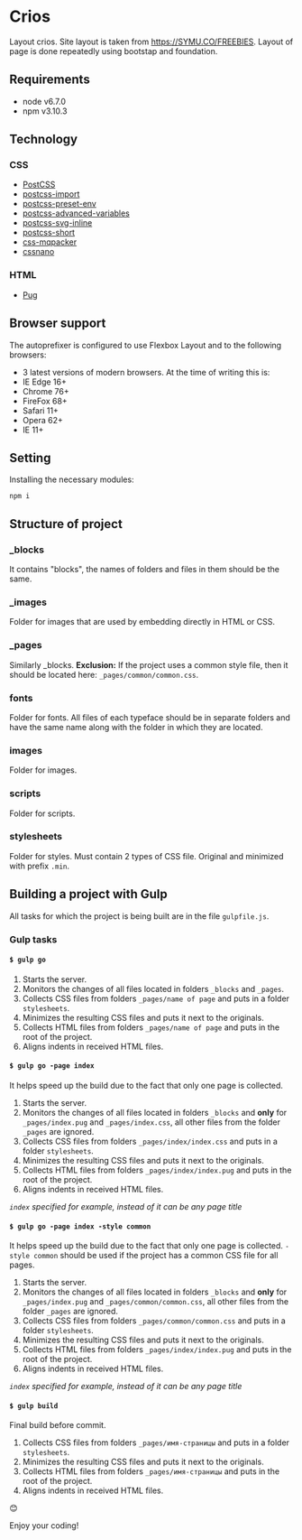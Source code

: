 # Crios
Layout crios.
Site layout is taken from https://SYMU.CO/FREEBIES.
Layout of page is done repeatedly using bootstap and foundation.

## Requirements
- node v6.7.0
- npm v3.10.3

## Technology
### CSS
- [PostCSS](http://postcss.org/)
 - [postcss-import](https://github.com/postcss/postcss-import)
 - [postcss-preset-env](https://preset-env.cssdb.org/)
 - [postcss-advanced-variables](https://github.com/jonathantneal/postcss-advanced-variables)
 - [postcss-svg-inline](https://github.com/TrySound/postcss-inline-svg)
 - [postcss-short](https://github.com/jonathantneal/postcss-short)
- [css-mqpacker](https://github.com/hail2u/node-css-mqpacker)
- [cssnano](http://cssnano.co/)

### HTML
- [Pug](https://pugjs.org/api/getting-started.html)

## Browser support
The autoprefixer is configured to use Flexbox Layout and to the following browsers:
- 3 latest versions of modern browsers. At the time of writing this is:
 - IE Edge 16+
 - Chrome 76+
 - FireFox 68+
 - Safari 11+
 - Opera 62+
- IE 11+

## Setting
Installing the necessary modules:
```
npm i
```

## Structure of project
### _blocks
It contains "blocks", the names of folders and files in them should be the same.

### _images
Folder for images that are used by embedding directly in HTML or CSS.

### _pages
Similarly _blocks.
**Exclusion:** If the project uses a common style file, then it should be located here: `_pages/common/common.css`.

### fonts
Folder for fonts. All files of each typeface should be in separate folders and have the same name along with the folder in which they are located.

### images
Folder for images.

### scripts
Folder for scripts.

### stylesheets
Folder for styles. Must contain 2 types of CSS file. Original and minimized with prefix `.min`.

## Building a project with Gulp
All tasks for which the project is being built are in the file `gulpfile.js`.

### Gulp tasks
#### `$ gulp go`
1. Starts the server.
2. Monitors the changes of all files located in folders `_blocks` and `_pages`.
3. Collects CSS files from folders `_pages/name of page` and puts in a folder `stylesheets`.
4. Minimizes the resulting CSS files and puts it next to the originals.
5. Collects HTML files from folders `_pages/name of page` and puts in the root of the project.
6. Aligns indents in received HTML files.

#### `$ gulp go -page index`
It helps speed up the build due to the fact that only one page is collected.
1. Starts the server.
2. Monitors the changes of all files located in folders `_blocks` and **only** for `_pages/index.pug` and `_pages/index.сss`, all other files from the folder `_pages` are ignored.
3. Collects CSS files from folders `_pages/index/index.css` and puts in a folder `stylesheets`.
4. Minimizes the resulting CSS files and puts it next to the originals.
5. Collects HTML files from folders `_pages/index/index.pug` and puts in the root of the project.
6. Aligns indents in received HTML files.

*`index` specified for example, instead of it can be any page title*

#### `$ gulp go -page index -style common`
It helps speed up the build due to the fact that only one page is collected.
`-style common` should be used if the project has a common CSS file for all pages.
1. Starts the server.
2. Monitors the changes of all files located in folders `_blocks` and **only** for `_pages/index.pug` and `_pages/common/common.сss`, all other files from the folder `_pages` are ignored.
3. Collects CSS files from folders `_pages/common/common.css` and puts in a folder `stylesheets`.
4. Minimizes the resulting CSS files and puts it next to the originals.
5. Collects HTML files from folders `_pages/index/index.pug` and puts in the root of the project.
6. Aligns indents in received HTML files.

*`index` specified for example, instead of it can be any page title*

#### `$ gulp build`
Final build before commit.
1. Collects CSS files from folders `_pages/имя-страницы` and puts in a folder `stylesheets`.
2. Minimizes the resulting CSS files and puts it next to the originals.
3. Collects HTML files from folders `_pages/имя-страницы` and puts in the root of the project.
4. Aligns indents in received HTML files.

😊

Enjoy your coding!

